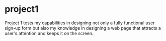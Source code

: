 # project1
Project 1 tests my capabilities in designing not only a fully functional user sign-up form but also my knowledge in designing a web page that attracts a user's attention and keeps it on the screen.
